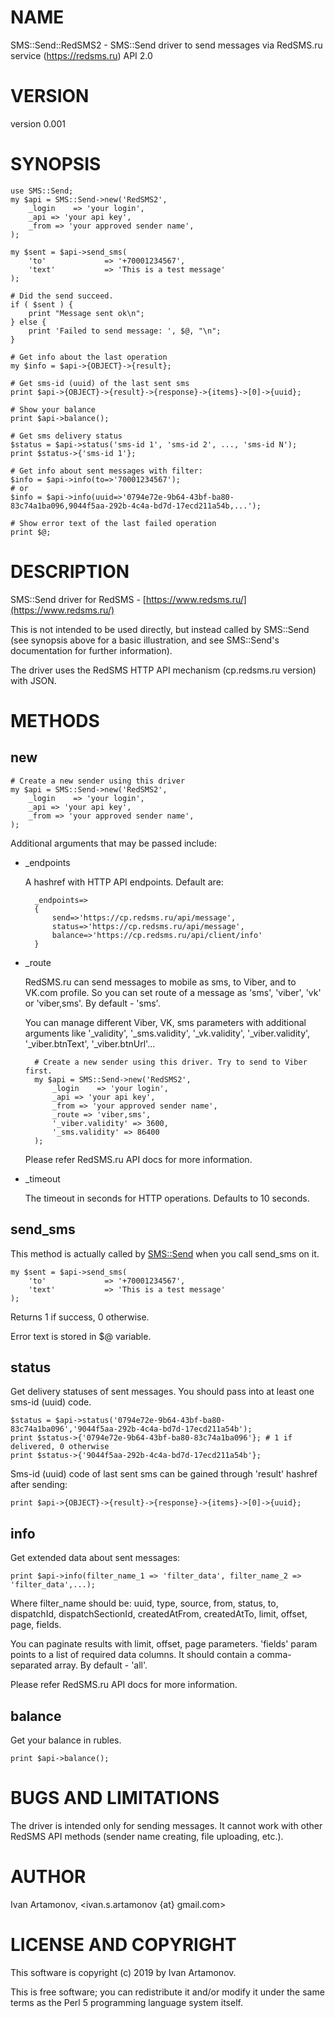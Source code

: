 # NAME

SMS::Send::RedSMS2 - SMS::Send driver to send messages via RedSMS.ru service (https://redsms.ru) API 2.0

# VERSION

version 0.001

# SYNOPSIS

    use SMS::Send;
    my $api = SMS::Send->new('RedSMS2',
        _login    => 'your login',
        _api => 'your api key',
        _from => 'your approved sender name',
    );

    my $sent = $api->send_sms(
        'to'             => '+70001234567',
        'text'           => 'This is a test message'
    );

    # Did the send succeed.
    if ( $sent ) {
        print "Message sent ok\n";
    } else {
        print 'Failed to send message: ', $@, "\n";
    }

    # Get info about the last operation
    my $info = $api->{OBJECT}->{result};

    # Get sms-id (uuid) of the last sent sms
    print $api->{OBJECT}->{result}->{response}->{items}->[0]->{uuid};

    # Show your balance
    print $api->balance();

    # Get sms delivery status
    $status = $api->status('sms-id 1', 'sms-id 2', ..., 'sms-id N');
    print $status->{'sms-id 1'};

    # Get info about sent messages with filter:
    $info = $api->info(to=>'70001234567');
    # or
    $info = $api->info(uuid=>'0794e72e-9b64-43bf-ba80-83c74a1ba096,9044f5aa-292b-4c4a-bd7d-17ecd211a54b,...');

    # Show error text of the last failed operation
    print $@;

# DESCRIPTION

SMS::Send driver for RedSMS - [https://www.redsms.ru/](https://www.redsms.ru/)

This is not intended to be used directly, but instead called by SMS::Send (see
synopsis above for a basic illustration, and see SMS::Send's documentation for
further information).

The driver uses the RedSMS HTTP API mechanism (cp.redsms.ru version) with JSON.

# METHODS

## new

    # Create a new sender using this driver
    my $api = SMS::Send->new('RedSMS2',
        _login    => 'your login',
        _api => 'your api key',
        _from => 'your approved sender name',
    );

Additional arguments that may be passed include:

- \_endpoints

    A hashref with HTTP API endpoints. Default are:

        _endpoints=>
        {
            send=>'https://cp.redsms.ru/api/message',
            status=>'https://cp.redsms.ru/api/message',
            balance=>'https://cp.redsms.ru/api/client/info'
        }

- \_route

    RedSMS.ru can send messages to mobile as sms, to Viber, and to VK.com profile. So you can set route of a message as 'sms', 'viber', 'vk' or 'viber,sms'. By default - 'sms'.

    You can manage different Viber, VK, sms parameters with additional arguments like '\_validity', '\_sms.validity', '\_vk.validity', '\_viber.validity', '\_viber.btnText', '\_viber.btnUrl'...

        # Create a new sender using this driver. Try to send to Viber first.
        my $api = SMS::Send->new('RedSMS2',
            _login    => 'your login',
            _api => 'your api key',
            _from => 'your approved sender name',
            _route => 'viber,sms',
            '_viber.validity' => 3600,
            '_sms.validity' => 86400
        );

    Please refer RedSMS.ru API docs for more information.

- \_timeout

    The timeout in seconds for HTTP operations. Defaults to 10 seconds.

## send\_sms

This method is actually called by [SMS::Send](https://metacpan.org/pod/SMS::Send) when you call send\_sms on it.

    my $sent = $api->send_sms(
        'to'             => '+70001234567',
        'text'           => 'This is a test message'
    );

Returns 1 if success, 0 otherwise.

Error text is stored in $@ variable.

## status

Get delivery statuses of sent messages. You should pass into at least one sms-id (uuid) code.

    $status = $api->status('0794e72e-9b64-43bf-ba80-83c74a1ba096','9044f5aa-292b-4c4a-bd7d-17ecd211a54b');
    print $status->{'0794e72e-9b64-43bf-ba80-83c74a1ba096'}; # 1 if delivered, 0 otherwise
    print $status->{'9044f5aa-292b-4c4a-bd7d-17ecd211a54b'};

Sms-id (uuid) code of last sent sms can be gained through 'result' hashref after sending:

    print $api->{OBJECT}->{result}->{response}->{items}->[0]->{uuid};

## info

Get extended data about sent messages:

    print $api->info(filter_name_1 => 'filter_data', filter_name_2 => 'filter_data',...);

Where filter\_name should be: uuid, type, source, from, status, to, dispatchId, dispatchSectionId, createdAtFrom, createdAtTo, limit, offset, page, fields.

You can paginate results with limit, offset, page parameters. 'fields' param points to a list of required data columns. It should contain a comma-separated array. By default - 'all'.

Please refer RedSMS.ru API docs for more information.

## balance

Get your balance in rubles.

    print $api->balance();

# BUGS AND LIMITATIONS

The driver is intended only for sending messages. It cannot work with other RedSMS API methods (sender name creating, file uploading, etc.).

# AUTHOR

Ivan Artamonov, &lt;ivan.s.artamonov {at} gmail.com>

# LICENSE AND COPYRIGHT

This software is copyright (c) 2019 by Ivan Artamonov.

This is free software; you can redistribute it and/or modify it under the same terms as the Perl 5 programming language system itself.
